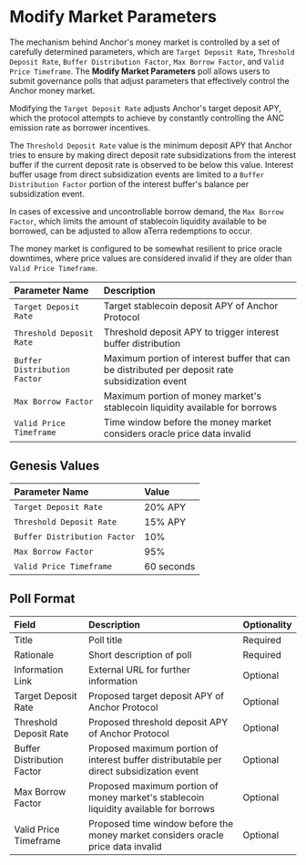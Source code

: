 # Modify Market Parameters

The mechanism behind Anchor's money market is controlled by a set of carefully determined parameters, which are `Target Deposit Rate`, `Threshold Deposit Rate`, `Buffer Distribution Factor`, `Max Borrow Factor`, and `Valid Price Timeframe`. The **Modify Market Parameters** poll allows users to submit governance polls that adjust parameters that effectively control the Anchor money market.

Modifying the `Target Deposit Rate` adjusts Anchor's target deposit APY, which the protocol attempts to achieve by constantly controlling the ANC emission rate as borrower incentives.

The `Threshold Deposit Rate` value is the minimum deposit APY that Anchor tries to ensure by making direct deposit rate subsidizations from the interest buffer if the current deposit rate is observed to be below this value. Interest buffer usage from direct subsidization events are limited to a `Buffer Distribution Factor` portion of the interest buffer's balance per subsidization event.

In cases of excessive and uncontrollable borrow demand, the `Max Borrow Factor`, which limits the amount of stablecoin liquidity available to be borrowed, can be adjusted to allow aTerra redemptions to occur.

The money market is configured to be somewhat resilient to price oracle downtimes, where price values are considered invalid if they are older than `Valid Price Timeframe`.

| Parameter Name | Description |
| :--- | :--- |
| `Target Deposit Rate` | Target stablecoin deposit APY of Anchor Protocol |
| `Threshold Deposit Rate` | Threshold deposit APY to trigger interest buffer distribution |
| `Buffer Distribution Factor` | Maximum portion of interest buffer that can be distributed per deposit rate subsidization event |
| `Max Borrow Factor` | Maximum portion of money market's stablecoin liquidity available for borrows |
| `Valid Price Timeframe` | Time window before the money market considers oracle price data invalid |

## Genesis Values

| Parameter Name | Value |
| :--- | :--- |
| `Target Deposit Rate` | 20% APY |
| `Threshold Deposit Rate` | 15% APY |
| `Buffer Distribution Factor` | 10% |
| `Max Borrow Factor` | 95% |
| `Valid Price Timeframe` | 60 seconds |

## Poll Format

| Field | Description | Optionality |
| :--- | :--- | :--- |
| Title | Poll title | Required |
| Rationale | Short description of poll | Required |
| Information Link | External URL for further information | Optional |
| Target Deposit Rate | Proposed target deposit APY of Anchor Protocol | Optional |
| Threshold Deposit Rate | Proposed threshold deposit APY of Anchor Protocol | Optional |
| Buffer Distribution Factor | Proposed maximum portion of interest buffer distributable per direct subsidization event | Optional |
| Max Borrow Factor | Proposed maximum portion of money market's stablecoin liquidity available for borrows | Optional |
| Valid Price Timeframe | Proposed time window before the money market considers oracle price data invalid | Optional |

